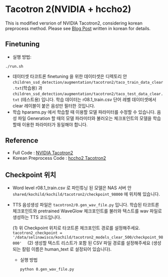 # Tacotron 2(NVIDIA + hccho2)
This is modified versrion of NVIDIA Tacotron2, considering korean preprocess method.
Please see [Blog Post](https://joungheekim.github.io/2021/04/01/code-review/) written in korean for details.

## Finetuning
- 실행 방법:
```
./run.sh
```
- 데이터셋
    타코트론 finetuning 을 위한 데이터셋은 디렉토리 안 `children_ssd_detection/augmentation/tacotron2/taco_train_data_clear.txt`(학습용) 과 `children_ssd_detection/augmentation/tacotron2/taco_test_data_clear.txt` (테스트용) 입니다. 학습 데이터는 r08.1_train.csv 단어 레벨 데이터셋에서 clear 레이블이 붙은 음성만 필터한 것입니다.
- 학습
    hparams.py 에서 학습할 때 이용할 모델 파라미터를 수정할 수 있습니다. 
    음성 파일 Generation 할 때의 모델 파라미터와 불러오는 체크포인트의 모델을 학습할때 이용한 파라미터가 동일해야 합니다.
    

## Reference
- Full Code : [NVIDIA Tacotron2](https://github.com/JoungheeKim/tacotron2)
- Korean Preprocess Code : [hccho2 Tacotron2](https://github.com/hccho2/Tacotron2-Wavenet-Korean-TTS)

## Checkpoint 위치
- Word level r08.1_train.csv 로 파인튜닝 된 모델은 NAS 서버 안
`
shared/kochild/kochild/tacotron2/checkpoint_98000
`
에 위치해 있습니다.

- TTS 음성생성 파일은 
`
tacotron2/0.gen_wav_file.py
`
입니다. 
학습된 타코트론 체크포인트와 pretrained WaveGlow 체크포인트를 불러와 텍스트를 wav 파일로 생성하는 TTS 코드입니다.

    (1) 위 Checkpoint 위치로 타코트론 체크포인트 경로를 설정해주세요.
    `
    tacotron2_checkpoint = '/data/selinawisco/kochild/tacotron2_models_clear_500/checkpoint_98000'  
    `
    (2) 생성할 텍스트 리스트가 포함 된 CSV 파일 경로를 설정해주세요 (생성되는 칼럼 이름은 human_text 로 설정되어 있습니다).

    - 실행 방법
        ```
        python 0.gen_wav_file.py
        ```

